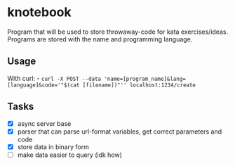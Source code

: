 # knotebook

Program that will be used to store throwaway-code for kata exercises/ideas. Programs are stored with the name and programming language.

## Usage

With curl:
	- `curl -X POST --data 'name=[program_name]&lang=[language]&code='"$(cat [filename])"'' localhost:1234/create`

## Tasks
- [x] async server base
- [x] parser that can parse url-format variables, get correct parameters and code
- [x] store data in binary form
- [ ] make data easier to query (idk how)
